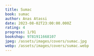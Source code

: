 ```yaml
---
title: Sumac
book: sumac
author: Anas Atassi
date: 2023-08-02T23:00:00.000Z
rating: 4
progress: 1/91
bookshop: 9781911668107
jpeg: /assets/images/covers/sumac.jpg
webp: /assets/images/covers/sumac.webp
---
```



